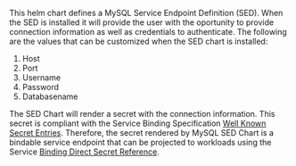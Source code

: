 This helm chart defines a MySQL Service Endpoint Definition (SED). When the SED is installed it will provide the user with the oportunity to provide connection information as well as credentials to authenticate. The following are the values that can be customized when the SED chart is installed:

1. Host
2. Port
3. Username
4. Password
5. Databasename

The SED Chart will render a secret with the connection information. This secret is compliant with the Service Binding Specification [Well Known Secret Entries](https://github.com/servicebinding/spec#well-known-secret-entries). Therefore, the secret rendered by MySQL SED Chart is a bindable service endpoint that can be projected to workloads using the Service [Binding Direct Secret Reference](https://github.com/servicebinding/spec#well-known-secret-entries).